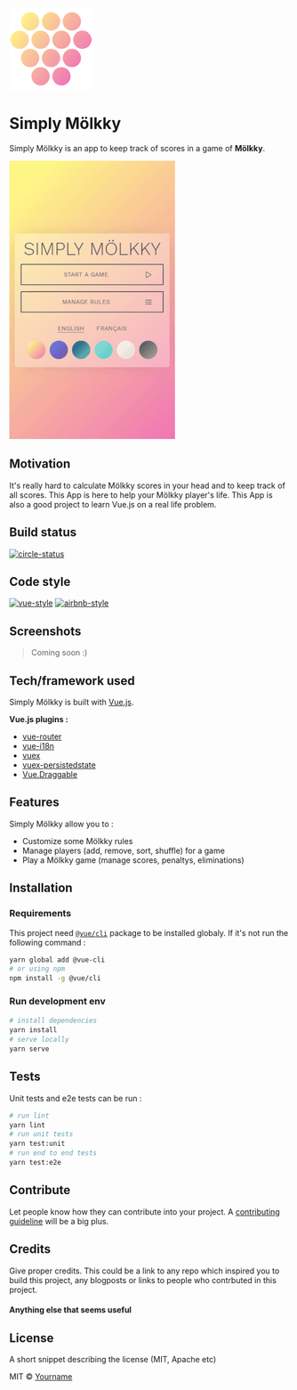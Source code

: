 ![Logo Simply Mölkky](readme-logo.png)

# Simply Mölkky
Simply Mölkky is an app to keep track of scores in a game of **Mölkky**.

[![Logo Simply Mölkky](readme-demo.gif)](https://simply-molkky.com)

## Motivation
It's really hard to calculate Mölkky scores in your head and to keep track of all scores. This App is here to help your Mölkky player's life.
This App is also a good project to learn Vue.js on a real life problem.


## Build status

[![circle-status](https://circleci.com/gh/thocleval/simply-molkky.png?style=shield&circle-token=:circle-token)](https://circleci.com/gh/thocleval/simply-molkky)

## Code style

[![vue-style](https://img.shields.io/badge/code%20style-Vue.js-4B32C3.svg?style=flat)](https://vuejs.org/v2/style-guide/)
[![airbnb-style](https://img.shields.io/badge/eslint-airbnb-4B32C3.svg)](https://github.com/airbnb/javascript)

## Screenshots

> Coming soon :)

## Tech/framework used
Simply Mölkky is built with [Vue.js](https://vuejs.org/v2).

**Vue.js plugins :**
- [vue-router](https://github.com/vuejs/vue-router)
- [vue-i18n](https://github.com/kazupon/vue-i18n)
- [vuex](https://github.com/vuejs/vuex)
- [vuex-persistedstate](https://github.com/robinvdvleuten/vuex-persistedstate)
- [Vue.Draggable](https://github.com/SortableJS/Vue.Draggable)

## Features
Simply Mölkky allow you to :
- Customize some Mölkky rules
- Manage players (add, remove, sort, shuffle) for a game
- Play a Mölkky game (manage scores, penaltys, eliminations)

## Installation

### Requirements

This project need [`@vue/cli`](https://github.com/vuejs/vue-cli) package to be installed globaly. If it's not run the following command :
``` bash
yarn global add @vue-cli
# or using npm
npm install -g @vue/cli
```

### Run development env

``` bash
# install dependencies
yarn install
# serve locally
yarn serve
```

## Tests
Unit tests and e2e tests can be run :

``` bash
# run lint
yarn lint
# run unit tests
yarn test:unit
# run end to end tests
yarn test:e2e
```

## Contribute

Let people know how they can contribute into your project. A [contributing guideline](https://github.com/zulip/zulip-electron/blob/master/CONTRIBUTING.md) will be a big plus.

## Credits
Give proper credits. This could be a link to any repo which inspired you to build this project, any blogposts or links to people who contrbuted in this project.

#### Anything else that seems useful

## License
A short snippet describing the license (MIT, Apache etc)

MIT © [Yourname]()
